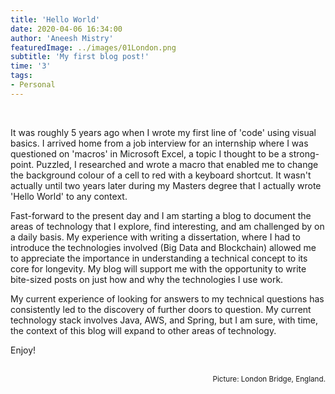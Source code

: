```yaml
---
title: 'Hello World'
date: 2020-04-06 16:34:00
author: 'Aneesh Mistry'
featuredImage: ../images/01London.png
subtitle: 'My first blog post!'
time: '3'
tags: 
- Personal
---
```

<br>

<p>
It was roughly 5 years ago when I wrote my first line of 'code' using visual basics. I arrived home from a job interview for an internship where I was questioned on 'macros' in Microsoft Excel, a topic I thought to be a strong-point. Puzzled, I researched and wrote a macro that enabled me to change the background colour of a cell to red with a keyboard shortcut. It wasn't actually until two years later during my Masters degree that I actually wrote 'Hello World' to any context.
</p>
</p>
Fast-forward to the present day and I am starting a blog to document the areas of technology that I explore, find interesting, and am challenged by on a daily basis. My experience with writing a dissertation, where I had to introduce the technologies involved (Big Data and Blockchain) allowed me to appreciate the importance in understanding a technical concept to its core for longevity. My blog will support me with the opportunity to write bite-sized posts on just how and why the technologies I use work.
</p>
<p>
My current experience of looking for answers to my technical questions has consistently led to the discovery of further doors to question. My current technology stack involves Java, AWS, and Spring, but I am sure, with time, the context of this blog will expand to other areas of technology. 
</P>
<p>
Enjoy!
</p>
<br>
<small style="float: right;" >Picture: London Bridge, England. </small>
